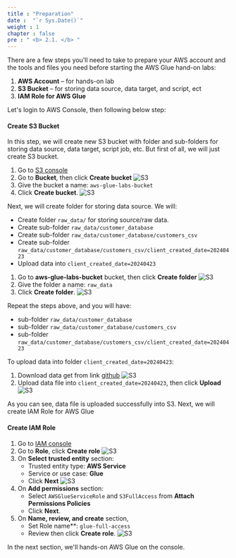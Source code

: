 ```yaml
---
title : "Preparation"
date :  "`r Sys.Date()`" 
weight : 1 
chapter : false
pre : " <b> 2.1. </b> "
---
```

There are a few steps you’ll need to take to prepare your AWS account and the tools and files you need before starting the AWS Glue hand-on labs:

  1. **AWS Account** – for hands-on lab
  2. **S3 Bucket** – for storing data source, data target, and script, ect
  3. **IAM Role for AWS Glue**

Let's login to AWS Console, then following below step:
#### Create S3 Bucket
In this step, we will create new S3 bucket with folder and sub-folders for storing data source, data target, script job, etc. But first of all, we will just create S3 bucket.
  1. Go to [S3 console](https://ap-southeast-1.console.aws.amazon.com/s3/buckets?region=ap-southeast-1)
  2. Go to **Bucket**, then click **Create bucket**
  ![S3](/images/2-aws-glue-deep-dive-and-hands-on/s3-bucket-create.png)
  3. Give the bucket a name: `aws-glue-labs-bucket`
  4. Click **Create bucket**.
  ![S3](/images/2-aws-glue-deep-dive-and-hands-on/s3-bucket-create-2.png)

Next, we will create folder for storing data source. We will:
  * Create folder `raw_data/` for storing source/raw data.
  * Create sub-folder `raw_data/customer_database`
  * Create sub-folder `raw_data/customer_database/customers_csv`
  * Create sub-folder `raw_data/customer_database/customers_csv/client_created_date=20240423`
  * Upload data into `client_created_date=20240423`

  1. Go to **aws-glue-labs-bucket** bucket, then click **Create folder**
  ![S3](/images/2-aws-glue-deep-dive-and-hands-on/s3-bucket-create-folder.png)
  2. Give the folder a name: `raw_data`
  3. Click **Create folder**.
  ![S3](/images/2-aws-glue-deep-dive-and-hands-on/s3-bucket-create-folder-2.png)

Repeat the steps above, and you will have:
  * sub-folder `raw_data/customer_database`
  * sub-folder `raw_data/customer_database/customers_csv`
  * sub-folder `raw_data/customer_database/customers_csv/client_created_date=20240423`

To upload data into folder `client_created_date=20240423`:
  1. Download data get from link [github](https://github.com/nguyennhung1529/aws-glue)
  ![S3](/images/2-aws-glue-deep-dive-and-hands-on/customer-data-source.png)
  2. Upload data file into `client_created_date=20240423`, then click **Upload**
  ![S3](/images/2-aws-glue-deep-dive-and-hands-on/customer-data-source-upload.png)

As you can see, data file is uploaded successfully into S3. 
Next, we will create IAM Role for AWS Glue
#### Create IAM Role
  1. Go to [IAM console](https://us-east-1.console.aws.amazon.com/iam/home?region=ap-southeast-1#/home)
  2. Go to **Role**, click **Create role**
  ![S3](/images/2-aws-glue-deep-dive-and-hands-on/IAM-role-create.png)
  3. On **Select trusted entity** section:
     * Trusted entity type: **AWS Service**
     * Service or use case: **Glue**
     * Click **Next**
     ![S3](/images/2-aws-glue-deep-dive-and-hands-on/IAM-role-create-2.png)
  4. On **Add permissions** section:
     * Select `AWSGlueServiceRole` and `S3FullAccess` from **Attach Permissions Policies**
     * Click **Next**.
  5. On **Name, review, and create** section, 
     * Set Role name**: `glue-full-access`
     * Review then click **Create role**.
     ![S3](/images/2-aws-glue-deep-dive-and-hands-on/IAM-role-create-3.png)

In the next section, we'll hands-on AWS Glue on the console.